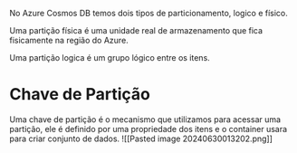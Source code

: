 
No Azure Cosmos DB temos dois tipos de particionamento, logico e físico.	

Uma partição física é uma unidade real de armazenamento que fica fisicamente na região do Azure.

Uma partição logica é um grupo lógico entre os itens.



<h1>Chave de Partição</h1> 

Uma chave de partição é o mecanismo que utilizamos para acessar uma partição, ele é definido por uma propriedade dos itens e o container usara para criar conjunto de dados.
![[Pasted image 20240630013202.png]]